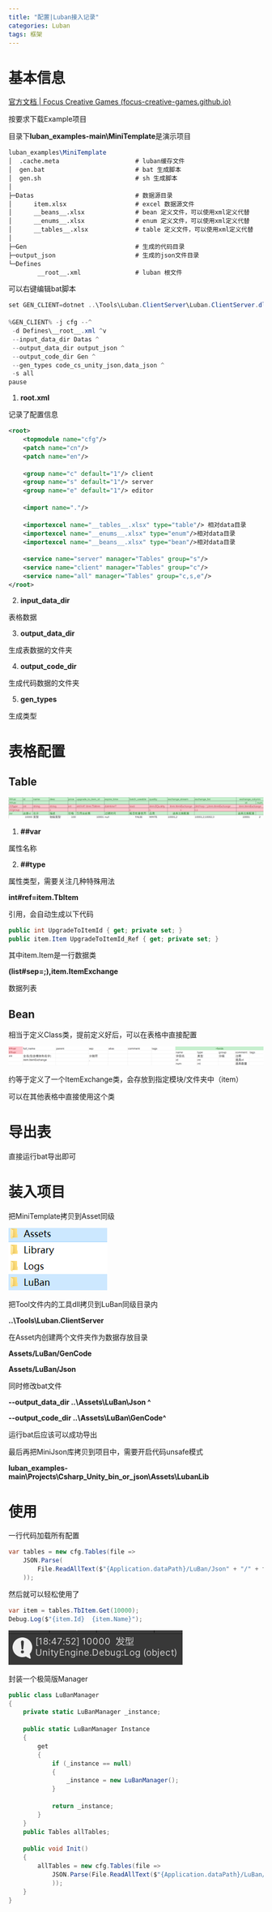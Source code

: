 ```yaml
---
title: "配置|Luban接入记录"
categories: Luban
tags: 框架
---
```


# 基本信息

[官方文档 | Focus Creative Games (focus-creative-games.github.io)](https://focus-creative-games.github.io/luban/start_up/#安装)

按要求下载Example项目

目录下**luban_examples-main\MiniTemplate**是演示项目

```tex
luban_examples\MiniTemplate
│  .cache.meta                     # luban缓存文件
│  gen.bat                         # bat 生成脚本
│  gen.sh                          # sh 生成脚本
│
├─Datas                            # 数据源目录
│      item.xlsx                   # excel 数据源文件
│      __beans__.xlsx              # bean 定义文件，可以使用xml定义代替
│      __enums__.xlsx              # enum 定义文件，可以使用xml定义代替
│      __tables__.xlsx             # table 定义文件，可以使用xml定义代替
│
├─Gen                              # 生成的代码目录
├─output_json                      # 生成的json文件目录
└─Defines
        __root__.xml               # luban 根文件

```

可以右键编辑bat脚本

```java
set GEN_CLIENT=dotnet ..\Tools\Luban.ClientServer\Luban.ClientServer.dll

%GEN_CLIENT% -j cfg --^
 -d Defines\__root__.xml ^v 
 --input_data_dir Datas ^   
 --output_data_dir output_json ^
 --output_code_dir Gen ^
 --gen_types code_cs_unity_json,data_json ^
 -s all
pause
```

1. **root.xml**

记录了配置信息

```xml
<root>
​    <topmodule name="cfg"/>
​    <patch name="cn"/>
​    <patch name="en"/>

​    <group name="c" default="1"/> client
​    <group name="s" default="1"/> server
​    <group name="e" default="1"/> editor
​    
​    <import name="."/>
​    
​    <importexcel name="__tables__.xlsx" type="table"/> 相对data目录
​    <importexcel name="__enums__.xlsx" type="enum"/>相对data目录
​    <importexcel name="__beans__.xlsx" type="bean"/>相对data目录

​    <service name="server" manager="Tables" group="s"/>
​    <service name="client" manager="Tables" group="c"/>
​    <service name="all" manager="Tables" group="c,s,e"/>
</root>
```

2. **input_data_dir**

表格数据

3. **output_data_dir**

生成表数据的文件夹

4. **output_code_dir**

生成代码数据的文件夹

5. **gen_types**

生成类型

# 表格配置

## Table

![image-20230217180000231](https://raw.githubusercontent.com/Gasskin/CloudImg/master/img/202302171800273.png)

1. **##var**

属性名称

2. **##type**

属性类型，需要关注几种特殊用法

**int#ref=item.TbItem**

引用，会自动生成以下代码

```c#
public int UpgradeToItemId { get; private set; }
public item.Item UpgradeToItemId_Ref { get; private set; }
```

其中item.Item是一行数据类

**(list#sep=;),item.ItemExchange**

数据列表

## Bean

相当于定义Class类，提前定义好后，可以在表格中直接配置

![image-20230217175600730](https://raw.githubusercontent.com/Gasskin/CloudImg/master/img/202302171756765.png)

约等于定义了一个ItemExchange类，会存放到指定模块/文件夹中（item）

可以在其他表格中直接使用这个类

# 导出表

直接运行bat导出即可

# 装入项目

把MiniTemplate拷贝到Asset同级

![image-20230217182013577](https://raw.githubusercontent.com/Gasskin/CloudImg/master/img/202302171820606.png)

把Tool文件内的工具dll拷贝到LuBan同级目录内

**..\Tools\Luban.ClientServer**

在Asset内创建两个文件夹作为数据存放目录

**Assets/LuBan/GenCode**

**Assets/LuBan/Json**

同时修改bat文件

 **--output_data_dir ..\Assets\LuBan\Json ^**

**--output_code_dir ..\Assets\LuBan\GenCode^**

运行bat后应该可以成功导出

最后再把MiniJson库拷贝到项目中，需要开启代码unsafe模式

**luban_examples-main\Projects\Csharp_Unity_bin_or_json\Assets\LubanLib**

# 使用

一行代码加载所有配置

```c#
var tables = new cfg.Tables(file => 
    JSON.Parse(
        File.ReadAllText($"{Application.dataPath}/LuBan/Json" + "/" + file + ".json")
    ));
```

然后就可以轻松使用了

```c#
var item = tables.TbItem.Get(10000);
Debug.Log($"{item.Id}  {item.Name}");
```

![image-20230217184834764](https://raw.githubusercontent.com/Gasskin/CloudImg/master/img/202302171848788.png)

封装一个极简版Manager

```c#
public class LuBanManager
{
    private static LuBanManager _instance;

    public static LuBanManager Instance
    {
        get
        {
            if (_instance == null)
            {
                _instance = new LuBanManager();
            }

            return _instance;
        }
    }
    public Tables allTables;
    
    public void Init()
    {
        allTables = new cfg.Tables(file =>
            JSON.Parse(File.ReadAllText($"{Application.dataPath}/LuBan/Json" + "/" + file + ".json")
            ));
    }
}
```

